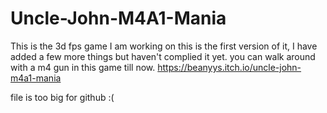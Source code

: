# Uncle-John-M4A1-Mania
This is the 3d fps game I am working on this is the first version of it, I have added a few more things but haven't complied it yet. you can walk around with a m4 gun in this game till now.
https://beanyys.itch.io/uncle-john-m4a1-mania

file is too big for github :(

